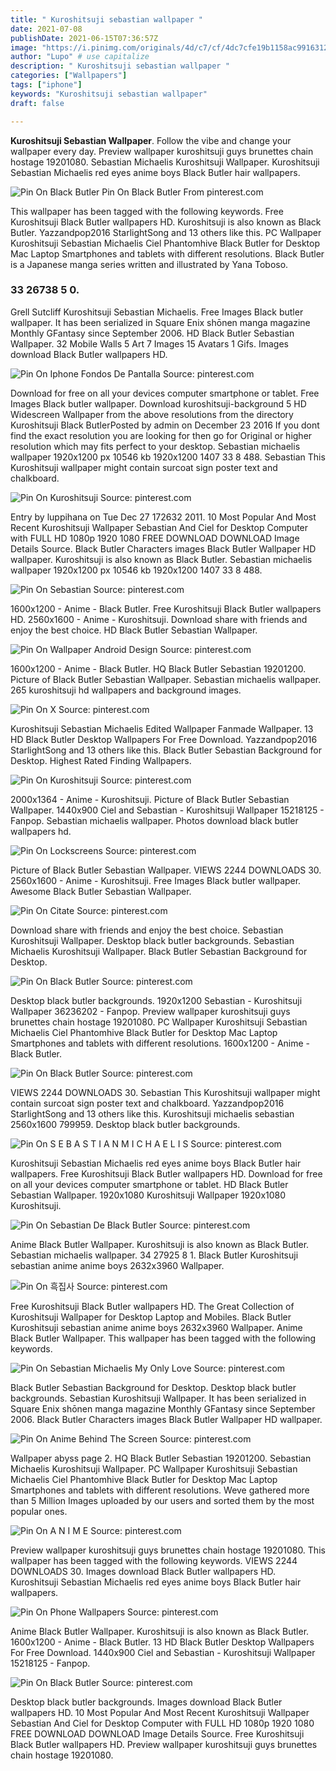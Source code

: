 ```yaml
---
title: " Kuroshitsuji sebastian wallpaper "
date: 2021-07-08
publishDate: 2021-06-15T07:36:57Z
image: "https://i.pinimg.com/originals/4d/c7/cf/4dc7cfe19b1158ac991631295d5dc80d.jpg"
author: "Lupo" # use capitalize
description: " Kuroshitsuji sebastian wallpaper "
categories: ["Wallpapers"]
tags: ["iphone"]
keywords: "Kuroshitsuji sebastian wallpaper"
draft: false

---
```



**Kuroshitsuji Sebastian Wallpaper**. Follow the vibe and change your wallpaper every day. Preview wallpaper kuroshitsuji guys brunettes chain hostage 19201080. Sebastian Michaelis Kuroshitsuji Wallpaper. Kuroshitsuji Sebastian Michaelis red eyes anime boys Black Butler hair wallpapers.

![Pin On Black Butler](https://i.pinimg.com/originals/4d/c7/cf/4dc7cfe19b1158ac991631295d5dc80d.jpg "Pin On Black Butler")
Pin On Black Butler From pinterest.com


This wallpaper has been tagged with the following keywords. Free Kuroshitsuji Black Butler wallpapers HD. Kuroshitsuji is also known as Black Butler. Yazzandpop2016 StarlightSong and 13 others like this. PC Wallpaper Kuroshitsuji Sebastian Michaelis Ciel Phantomhive Black Butler for Desktop Mac Laptop Smartphones and tablets with different resolutions. Black Butler is a Japanese manga series written and illustrated by Yana Toboso.

### 33 26738 5 0.

Grell Sutcliff Kuroshitsuji Sebastian Michaelis. Free Images Black butler wallpaper. It has been serialized in Square Enix shōnen manga magazine Monthly GFantasy since September 2006. HD Black Butler Sebastian Wallpaper. 32 Mobile Walls 5 Art 7 Images 15 Avatars 1 Gifs. Images download Black Butler wallpapers HD.


![Pin On Iphone Fondos De Pantalla](https://i.pinimg.com/originals/1d/8e/64/1d8e643e1d165ad8526f1cf923e2010a.jpg "Pin On Iphone Fondos De Pantalla")
Source: pinterest.com

Download for free on all your devices computer smartphone or tablet. Free Images Black butler wallpaper. Download kuroshitsuji-background 5 HD Widescreen Wallpaper from the above resolutions from the directory Kuroshitsuji Black ButlerPosted by admin on December 23 2016 If you dont find the exact resolution you are looking for then go for Original or higher resolution which may fits perfect to your desktop. Sebastian michaelis wallpaper 1920x1200 px 10546 kb 1920x1200 1407 33 8 488. Sebastian This Kuroshitsuji wallpaper might contain surcoat sign poster text and chalkboard.

![Pin On Kuroshitsuji](https://i.pinimg.com/736x/48/47/e1/4847e168d86e2f011e753ed5235f509e.jpg "Pin On Kuroshitsuji")
Source: pinterest.com

Entry by luppihana on Tue Dec 27 172632 2011. 10 Most Popular And Most Recent Kuroshitsuji Wallpaper Sebastian And Ciel for Desktop Computer with FULL HD 1080p 1920 1080 FREE DOWNLOAD DOWNLOAD Image Details Source. Black Butler Characters images Black Butler Wallpaper HD wallpaper. Kuroshitsuji is also known as Black Butler. Sebastian michaelis wallpaper 1920x1200 px 10546 kb 1920x1200 1407 33 8 488.

![Pin On Sebastian](https://i.pinimg.com/originals/46/a5/9c/46a59cd84194e4fb50f47c060a34f222.jpg "Pin On Sebastian")
Source: pinterest.com

1600x1200 - Anime - Black Butler. Free Kuroshitsuji Black Butler wallpapers HD. 2560x1600 - Anime - Kuroshitsuji. Download share with friends and enjoy the best choice. HD Black Butler Sebastian Wallpaper.

![Pin On Wallpaper Android Design](https://i.pinimg.com/originals/62/06/de/6206de1dd7da4991bf0b359937dc5975.png "Pin On Wallpaper Android Design")
Source: pinterest.com

1600x1200 - Anime - Black Butler. HQ Black Butler Sebastian 19201200. Picture of Black Butler Sebastian Wallpaper. Sebastian michaelis wallpaper. 265 kuroshitsuji hd wallpapers and background images.

![Pin On X](https://i.pinimg.com/originals/fd/fd/f9/fdfdf95727502de8a04484bb399fc816.jpg "Pin On X")
Source: pinterest.com

Kuroshitsuji Sebastian Michaelis Edited Wallpaper Fanmade Wallpaper. 13 HD Black Butler Desktop Wallpapers For Free Download. Yazzandpop2016 StarlightSong and 13 others like this. Black Butler Sebastian Background for Desktop. Highest Rated Finding Wallpapers.

![Pin On Kuroshitsuji](https://i.pinimg.com/originals/c0/5b/22/c05b22869ba72b52f243434c37715f5f.jpg "Pin On Kuroshitsuji")
Source: pinterest.com

2000x1364 - Anime - Kuroshitsuji. Picture of Black Butler Sebastian Wallpaper. 1440x900 Ciel and Sebastian - Kuroshitsuji Wallpaper 15218125 - Fanpop. Sebastian michaelis wallpaper. Photos download black butler wallpapers hd.

![Pin On Lockscreens](https://i.pinimg.com/736x/fe/5b/33/fe5b3389bcff719757737ee65749f340.jpg "Pin On Lockscreens")
Source: pinterest.com

Picture of Black Butler Sebastian Wallpaper. VIEWS 2244 DOWNLOADS 30. 2560x1600 - Anime - Kuroshitsuji. Free Images Black butler wallpaper. Awesome Black Butler Sebastian Wallpaper.

![Pin On Citate](https://i.pinimg.com/originals/24/f2/0b/24f20b473928d6d9289e02b8edc4397d.png "Pin On Citate")
Source: pinterest.com

Download share with friends and enjoy the best choice. Sebastian Kuroshitsuji Wallpaper. Desktop black butler backgrounds. Sebastian Michaelis Kuroshitsuji Wallpaper. Black Butler Sebastian Background for Desktop.

![Pin On Black Butler](https://i.pinimg.com/736x/f5/58/0a/f5580aa5d85c234d241c26dbc9b0e5b8.jpg "Pin On Black Butler")
Source: pinterest.com

Desktop black butler backgrounds. 1920x1200 Sebastian - Kuroshitsuji Wallpaper 36236202 - Fanpop. Preview wallpaper kuroshitsuji guys brunettes chain hostage 19201080. PC Wallpaper Kuroshitsuji Sebastian Michaelis Ciel Phantomhive Black Butler for Desktop Mac Laptop Smartphones and tablets with different resolutions. 1600x1200 - Anime - Black Butler.

![Pin On Black Butler](https://i.pinimg.com/originals/b5/f7/e0/b5f7e086e249e4a83c250eed9fa72cd6.jpg "Pin On Black Butler")
Source: pinterest.com

VIEWS 2244 DOWNLOADS 30. Sebastian This Kuroshitsuji wallpaper might contain surcoat sign poster text and chalkboard. Yazzandpop2016 StarlightSong and 13 others like this. Kuroshitsuji michaelis sebastian 2560x1600 799959. Desktop black butler backgrounds.

![Pin On S E B A S T I A N M I C H A E L I S](https://i.pinimg.com/736x/2d/37/5d/2d375d78b5c77951bb5e73f8cdeb25b2.jpg "Pin On S E B A S T I A N M I C H A E L I S")
Source: pinterest.com

Kuroshitsuji Sebastian Michaelis red eyes anime boys Black Butler hair wallpapers. Free Kuroshitsuji Black Butler wallpapers HD. Download for free on all your devices computer smartphone or tablet. HD Black Butler Sebastian Wallpaper. 1920x1080 Kuroshitsuji Wallpaper 1920x1080 Kuroshitsuji.

![Pin On Sebastian De Black Butler](https://i.pinimg.com/originals/42/c6/03/42c60348f6a47329b8d25048e87a9841.jpg "Pin On Sebastian De Black Butler")
Source: pinterest.com

Anime Black Butler Wallpaper. Kuroshitsuji is also known as Black Butler. Sebastian michaelis wallpaper. 34 27925 8 1. Black Butler Kuroshitsuji sebastian anime anime boys 2632x3960 Wallpaper.

![Pin On 흑집사](https://i.pinimg.com/originals/cd/73/40/cd734091052650d349722703f4ede3c8.jpg "Pin On 흑집사")
Source: pinterest.com

Free Kuroshitsuji Black Butler wallpapers HD. The Great Collection of Kuroshitsuji Wallpaper for Desktop Laptop and Mobiles. Black Butler Kuroshitsuji sebastian anime anime boys 2632x3960 Wallpaper. Anime Black Butler Wallpaper. This wallpaper has been tagged with the following keywords.

![Pin On Sebastian Michaelis My Only Love](https://i.pinimg.com/originals/5c/75/c0/5c75c09d6fb66423d0d80051d911e1bf.jpg "Pin On Sebastian Michaelis My Only Love")
Source: pinterest.com

Black Butler Sebastian Background for Desktop. Desktop black butler backgrounds. Sebastian Kuroshitsuji Wallpaper. It has been serialized in Square Enix shōnen manga magazine Monthly GFantasy since September 2006. Black Butler Characters images Black Butler Wallpaper HD wallpaper.

![Pin On Anime Behind The Screen](https://i.pinimg.com/originals/bc/c1/06/bcc1069a3760414cb87d5876d0ae3301.jpg "Pin On Anime Behind The Screen")
Source: pinterest.com

Wallpaper abyss page 2. HQ Black Butler Sebastian 19201200. Sebastian Michaelis Kuroshitsuji Wallpaper. PC Wallpaper Kuroshitsuji Sebastian Michaelis Ciel Phantomhive Black Butler for Desktop Mac Laptop Smartphones and tablets with different resolutions. Weve gathered more than 5 Million Images uploaded by our users and sorted them by the most popular ones.

![Pin On A N I M E](https://i.pinimg.com/originals/71/e0/d9/71e0d9c4841c85a5dbaef553a75ad11e.png "Pin On A N I M E")
Source: pinterest.com

Preview wallpaper kuroshitsuji guys brunettes chain hostage 19201080. This wallpaper has been tagged with the following keywords. VIEWS 2244 DOWNLOADS 30. Images download Black Butler wallpapers HD. Kuroshitsuji Sebastian Michaelis red eyes anime boys Black Butler hair wallpapers.

![Pin On Phone Wallpapers](https://i.pinimg.com/originals/96/36/57/963657d560418404a250dce4f5fb0aa3.jpg "Pin On Phone Wallpapers")
Source: pinterest.com

Anime Black Butler Wallpaper. Kuroshitsuji is also known as Black Butler. 1600x1200 - Anime - Black Butler. 13 HD Black Butler Desktop Wallpapers For Free Download. 1440x900 Ciel and Sebastian - Kuroshitsuji Wallpaper 15218125 - Fanpop.

![Pin On Black Butler](https://i.pinimg.com/originals/4d/c7/cf/4dc7cfe19b1158ac991631295d5dc80d.jpg "Pin On Black Butler")
Source: pinterest.com

Desktop black butler backgrounds. Images download Black Butler wallpapers HD. 10 Most Popular And Most Recent Kuroshitsuji Wallpaper Sebastian And Ciel for Desktop Computer with FULL HD 1080p 1920 1080 FREE DOWNLOAD DOWNLOAD Image Details Source. Free Kuroshitsuji Black Butler wallpapers HD. Preview wallpaper kuroshitsuji guys brunettes chain hostage 19201080.

